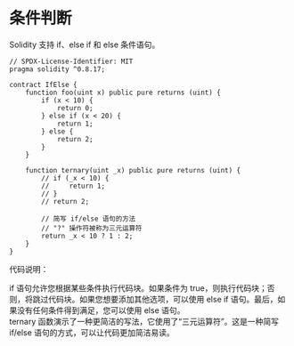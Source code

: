 # 条件判断

Solidity 支持 if、else if 和 else 条件语句。

```solidity
// SPDX-License-Identifier: MIT
pragma solidity ^0.8.17;

contract IfElse {
    function foo(uint x) public pure returns (uint) {
        if (x < 10) {
            return 0;
        } else if (x < 20) {
            return 1;
        } else {
            return 2;
        }
    }

    function ternary(uint _x) public pure returns (uint) {
        // if (_x < 10) {
        //     return 1;
        // }
        // return 2;

        // 简写 if/else 语句的方法
        // "?" 操作符被称为三元运算符
        return _x < 10 ? 1 : 2;
    }
}
```
代码说明：

if 语句允许您根据某些条件执行代码块。如果条件为 true，则执行代码块；否则，将跳过代码块。如果您想要添加其他选项，可以使用 else if 语句。最后，如果没有任何条件得到满足，您可以使用 else 语句。\
ternary 函数演示了一种更简洁的写法，它使用了“三元运算符”。这是一种简写 if/else 语句的方式，可以让代码更加简洁易读。
